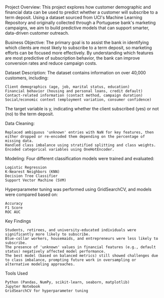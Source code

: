 Project Overview:
This project explores how customer demographic and financial data can be used to predict whether a customer will subscribe to a term deposit. Using a dataset sourced from UCI's Machine Learning Repository and originally collected through a Portuguese bank's marketing campaigns, we aim to build predictive models that can support smarter, data-driven customer outreach.

Business Objective:
The primary goal is to assist the bank in identifying which clients are most likely to subscribe to a term deposit, so marketing efforts can be focused more effectively. By understanding which features are most predictive of subscription behavior, the bank can improve conversion rates and reduce campaign costs.

Dataset Description:
The dataset contains information on over 40,000 customers, including:

    Client demographics (age, job, marital status, education)
    Financial behavior (housing and personal loans, credit default)
    Contact-related information (contact method, campaign duration)
    Social/economic context (employment variation, consumer confidence)

The target variable is y, indicating whether the client subscribed (yes) or not (no) to the term deposit.

Data Cleaning:

    Replaced ambiguous 'unknown' entries with NaN for key features, then either dropped or re-encoded them depending on the percentage of missing data.
    Handled class imbalance using stratified splitting and class weights.
    Encoded categorical variables using OneHotEncoder.

Modeling:
Four different classification models were trained and evaluated:
   
    Logistic Regression
    K-Nearest Neighbors (KNN)
    Decision Tree Classifier
    Support Vector Machine (SVM)

Hyperparameter tuning was performed using GridSearchCV, and models were compared based on:
   
    Accuracy
    F1 Score
    ROC AUC

Key Findings

    Students, retirees, and university-educated individuals were significantly more likely to subscribe.
    Blue-collar workers, housemaids, and entrepreneurs were less likely to subscribe.
    The presence of 'unknown' values in financial features (e.g., default status) negatively affected model performance.
    The best model (based on balanced metrics) still showed challenges due to class imbalance, prompting future work in oversampling or alternative modeling approaches.

Tools Used

    Python (Pandas, NumPy, scikit-learn, seaborn, matplotlib)
    Jupyter Notebook
    GridSearchCV for hyperparameter tuning

